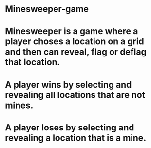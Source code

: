 # Minesweeper-game

# Minesweeper is a game where a player choses a location on a grid and then can reveal, flag or deflag that location.
# A player wins by selecting and revealing all locations that are not mines.
# A player loses by selecting and revealing a location that is a mine. 

